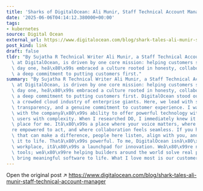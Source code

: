 ```yaml
---
title: 'Sharks of DigitalOcean: Ali Munir, Staff Technical Account Manager'
date: '2025-06-06T04:14:12.380000+00:00'
tags:
- kubernetes
source: Digital Ocean
external_url: https://www.digitalocean.com/blog/shark-tales-ali-munir-staff-technical-account-manager
post_kind: link
draft: false
tldr: "By Sujatha R Technical Writer Ali Munir, a Staff Technical Account Manager\
  \ at DigitalOcean, is driven by one core mission: helping customers succeed. From\
  \ day one, heâ\x80\x99s embraced a culture rooted in honesty, collaboration, and\
  \ a deep commitment to putting customers first."
summary: "By Sujatha R Technical Writer Ali Munir, a Staff Technical Account Manager\
  \ at DigitalOcean, is driven by one core mission: helping customers succeed. From\
  \ day one, heâ\x80\x99s embraced a culture rooted in honesty, collaboration, and\
  \ a deep commitment to putting customers first. DigitalOcean stood out to me in\
  \ a crowded cloud industry of enterprise giants. Here, we lead with simplicity,\
  \ transparency, and a genuine commitment to customer experience. I was most impressed\
  \ with the companyâ\x80\x99s ability to offer powerful technology without overwhelming\
  \ users with complexity. When I researched DO, I immediately knew it was the right\
  \ place for me. Itâ\x80\x99s a place where your voice matters, where youâ\x80\x99\
  re empowered to act, and where collaboration feels seamless. If you have an idea\
  \ that can make a difference, people here listen, align with you, and help bring\
  \ it to life. Thatâ\x80\x99s powerful. To me, DigitalOcean isnâ\x80\x99t just a\
  \ workplace, itâ\x80\x99s a launchpad for innovation. Weâ\x80\x99re not just building\
  \ tools; weâ\x80\x99re helping builders around the world solve real problems and\
  \ bring meaningful software to life. What I love most is our customer-centric mindset."
---
```

Open the original post ↗ https://www.digitalocean.com/blog/shark-tales-ali-munir-staff-technical-account-manager
